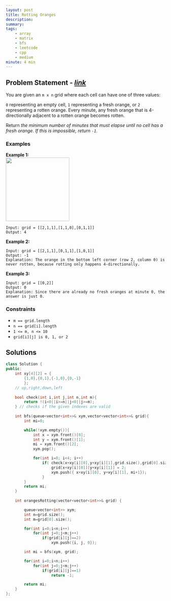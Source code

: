 ```yaml
---
layout: post
title: Rotting Oranges
description: 
summary: 
tags:
    - array
    - matrix
    - bfs
    - leetcode
    - cpp
    - medium
minute: 4 min
---
```


## Problem Statement - [*link*](https://leetcode.com/problems/rotting-oranges/)  
You are given an `m x n` grid where each cell can have one of three values:

`0` representing an empty cell,
`1` representing a fresh orange, or
`2` representing a rotten orange.
Every minute, any fresh orange that is 4-directionally adjacent to a rotten orange becomes rotten.

Return *the minimum number of minutes that must elapse until no cell has a fresh orange. If this is impossible, return `-1`.*

### Examples
**Example 1:**  
<img src="https://assets.leetcode.com/uploads/2019/02/16/oranges.png" height="200" >
```
Input: grid = [[2,1,1],[1,1,0],[0,1,1]]
Output: 4
```

**Example 2:**  
```
Input: grid = [[2,1,1],[0,1,1],[1,0,1]]
Output: -1
Explanation: The orange in the bottom left corner (row 2, column 0) is never rotten, because rotting only happens 4-directionally.
```

**Example 3:**  
```
Input: grid = [[0,2]]
Output: 0
Explanation: Since there are already no fresh oranges at minute 0, the answer is just 0.
```

### Constraints
+ `m == grid.length`
+ `n == grid[i].length`
+ `1 <= m, n <= 10`
+ `grid[i][j] is 0, 1, or 2`

## Solutions
```cpp
class Solution {
public:
    int xy[4][2] = {
        {1,0},{0,1},{-1,0},{0,-1}
        };
    // up,right,down,left
    
    bool check(int i,int j,int n,int m){
        return !(i<0||i>=n||j<0||j>=m);
    } // checks if the given indexes are valid
    
    int bfs(queue<vector<int>>& xym,vector<vector<int>>& grid){
        int mi=0;

        while(!xym.empty()){
            int x = xym.front()[0];
            int y = xym.front()[1];
            mi = xym.front()[2];
            xym.pop();

            for(int i=0; i<4; i++)
                if( check(x+xy[i][0],y+xy[i][1],grid.size(),grid[0].size()) && grid[x+xy[i][0]][y+xy[i][1]]==1){
                    grid[x+xy[i][0]][y+xy[i][1]] = 2;
                    xym.push({ x+xy[i][0], y+xy[i][1], mi+1});
                }
        }
        return mi;
    }
    
    int orangesRotting(vector<vector<int>>& grid) {

        queue<vector<int>> xym;
        int n=grid.size();
        int m=grid[0].size();

        for(int i=0;i<n;i++)
            for(int j=0;j<m;j++)
                if(grid[i][j]==2)
                    xym.push({i, j, 0});

        int mi = bfs(xym, grid);

        for(int i=0;i<n;i++)
            for(int j=0;j<m;j++)
                if(grid[i][j]==1)
                    return -1;

        return mi;
    }
};
```
